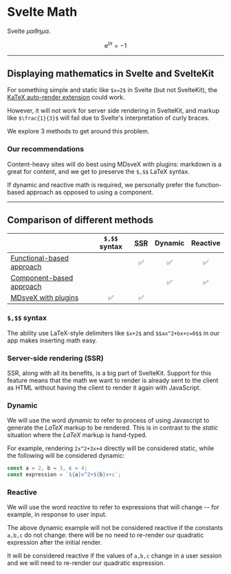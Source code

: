 # Svelte Math

Svelte $\mu \alpha \theta \eta \mu \alpha$.

$$
\mathrm{e}^{\mathrm{i}\pi} = -1
$$

---

## Displaying mathematics in Svelte and SvelteKit

For something simple and static like `$x=2$` in Svelte (but not SvelteKit),
the [KaTeX auto-render extension](https://katex.org/docs/autorender.html)
could work.

However, it will not work for server side rendering in SvelteKit, and
markup like `$\frac{1}{3}$` will fail
due to Svelte's interpretation of curly braces.

We explore 3 methods to get around this problem.

<script>
  import Nav from './_Nav/index.svelte'
</script>

<Nav />

### Our recommendations

Content-heavy sites will do best using MDsveX with plugins: markdown is a great for content,
and we get to preserve the `$,$$` LaTeX syntax.

If dynamic and reactive math is required, we personally prefer the function-based approach as opposed
to using a component.

---

## Comparison of different methods

||`$,$$` syntax|<abbr title="server-side rendering">SSR</abbr>|Dynamic|Reactive|
|---|:---:|:---:|:---:|:---:|
|[Functional-based approach](./function-based)||✅|✅|✅|
|[Component-based approach](./component-based)|||✅|✅|
|[MDsveX with plugins](https://mdsvex-math-starter.vercel.app/)|✅|✅|||

### `$,$$` syntax

The ability use LaTeX-style delimiters like `$x+2$` and `$$ax^2+bx+c=0$$` in
our app makes inserting math easy.

### Server-side rendering (SSR)

SSR, along with all its benefits, is a big part of SvelteKit. Support for this feature
means that the math we want to render is already sent to the client as HTML without
having the client to render it again with JavaScript.

### Dynamic

We will use the word <dfn>dynamic</dfn> to refer to process of using Javascript
to generate the $LaTeX$ markup to be rendered. This is in contrast to the <dfn>static</dfn>
situation where the $LaTeX$ markup is hand-typed.

For example, rendering `2x^2+3x+4` directly will be considered static, while
the following will be considered dynamic:

```js
const a = 2, b = 3, c = 4;
const expression = `${a}x^2+${b}x+c`;
```

### Reactive

We will use the word <dfn>reactive</dfn> to refer to expressions that will change -- for example,
in response to user input.

The above dynamic example will not be considered reactive if the constants `a,b,c` do not change: there will be
no need to re-render our quadratic expression after the initial render.

It will be considered reactive if the values of `a,b,c` change
in a user session and we will need to re-render our quadratic expression.

